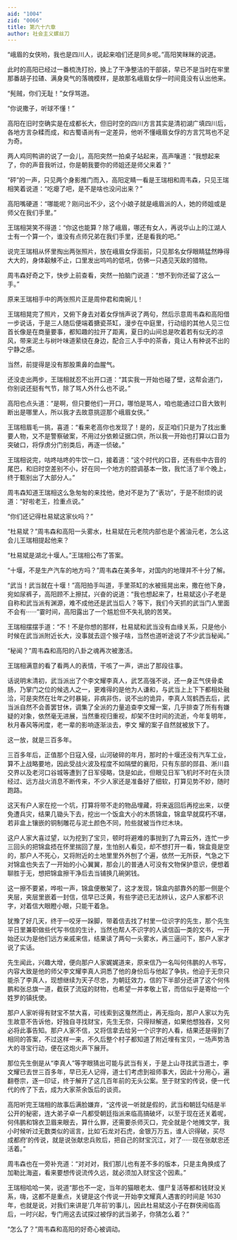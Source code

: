 ```yaml
---
aid: "1004"
zid: "0066"
title: 第六十六章
author: 社会主义螺丝刀
---
```


“峨眉的女侠哟，我也是四川人，说起来咱们还是同乡呢。”高阳笑眯眯的说道。

此时的高阳已经过一番梳洗打扮，换上了干净整洁的干部装，早已不是当时在牢里那番胡子拉碴、满身臭气的落魄模样，是故那名峨眉女俘一时间竟没有认出他来。

“髡贼，你们无耻！”女俘骂道。

“你说撒子，听球不懂！”

高阳在旧时空确实是在成都长大，但旧时空的四川方言其实是清初湖广填四川后，各地方言杂糅而成，和古蜀语尚有一定差异，他听不懂峨眉女俘的方言咒骂也不足为奇。

两人鸡同鸭讲的说了一会儿，高阳突然一拍桌子站起来，高声嚷道：“我想起来了，你的声音我听过，你是朝我要你的师姐还是师父来着？”

“砰”的一声，只见两个身影推门而入，高阳定睛一看是王瑞相和周韦森，只见王瑞相笑着说道：“吃瘪了吧，是不是啥也没问出来？”

高阳嘴硬道：“哪能呢？刚问出不少，这个小娘子就是峨眉派的人，她的师姐或是师父在我们手里。”

王瑞相哭笑不得道：“你这也能算？除了峨眉，哪还有女人，再说华山上的江湖人士有一个算一个，谁没有点师兄弟在我们手里，还是看我的吧。”

说完王瑞相从怀里掏出两张照片，放在峨眉女俘面前，只见那名女俘眼睛猛然睁得大大的，身体觳觫不止，口里发出呜呜的低吼，仿佛一只遇见天敌的猎物。

周韦森好奇之下，快步上前查看，突然一拍脑门说道：“想不到你还留了这么一手。”

原来王瑞相手中的两张照片正是周仲君和南婉儿！

王瑞相晃完了照片，又俯下身去对着女俘悄声说了两句，然后示意周韦森和高阳借一步说话，于是三人随后便端着搪瓷茶缸，漫步在中庭里，行动组的其他人见三位首长像是在商量要事，都知趣的拉开了距离，夏日的山间总是吹着若有似无的凉风，带来泥土与树叶味道萦绕在身边，配合三人手中的茶香，竟让人有种说不出的宁静之感。

当然，前提得是没有那股熏鼻的血腥气。

还没走出两步，王瑞相就忍不出开口道：“其实我一开始也碰了壁，这帮会道门，你别说还挺有气节，除了骂人外什么也不说。”

高阳也点头道：“是啊，但只要他们一开口，哪怕是骂人，咱也能通过口音大致判断出是哪里人，所以我才去故意挑逗那个峨眉女侠。”

王瑞相眉毛一挑，喜道：“看来老高你也发现了！是的，反正咱们只是为了找出重要人物，又不是警察破案，不用过分依赖证据口供，所以我一开始也打算以口音为突破口，将俘虏分门别类后，再逐一侦破。”

王瑞相说完，咕咚咕咚的牛饮一口，接着道：“这个时代的口音，还有些中古音的尾巴，和旧时空差别不小，好在同一个地方的腔调基本一致，我忙活了半个晚上，终于甄别出了大部分人。”

周韦森知道王瑞相这么急匆匆的来找他，绝对不是为了“表功”，于是不耐烦的说道：“好啦老王，捡重点说。”

“你们还记得杜易斌这家伙吗？”

“杜易斌？”周韦森和高阳一头雾水，杜易斌在元老院内部也是个酱油元老，怎么这会儿王瑞相提起他来？

“杜易斌是湖北十堰人。”王瑞相公布了答案。

“十堰，不是生产汽车的地方吗？”周韦森在美多年，对国内的地理并不十分了解。

“武当！武当就在十堰！”高阳拍手叫道，手里茶缸的水被摇晃出来，撒在他下身，宛如尿裤子，高阳顾不上擦拭，兴奋的说道：“我也想起来了，杜易斌这小子老是自称和武当派有渊源，难不成他还是武当后人？等下，我们今天抓的武当门人里面不会有······”霎时间，高阳露出了一个尴尬但不失礼貌的苦笑。

王瑞相摆摆手道：“不！不是你想的那样，杜易斌和武当没有血缘关系，只是他小时候在武当派附近长大，没事就去逗个猴子啥，当然也道听途说了不少武当秘闻。”

“秘闻？”周韦森和高阳的八卦之魂再次被激活。

王瑞相满意的看了看两人的表情，干咳了一声，讲出了那段往事。

话说明末清初，武当派出了个李文耀李真人，武艺高强不说，还一身正气侠骨柔肠，乃掌门之位的候选人之一，更难得的是他为人谦和，与武当上上下下都相处融洽，可是突然在壮年之时暴毙，非病非伤，说不出的诡异，李真人驾鹤西去后，武当派自然不会善罢甘休，调集了全派的力量追查李文耀一案，几乎排查了所有有嫌疑的对象，依然毫无进展，当然重视归重视，却架不住时间的流逝，今年复明年，秋月春风等闲度，老一辈的影响逐渐淡去，李文
耀的案子自然就被放下了。

这一放，就是三百多年。

三百多年后，正值那个日寇入侵，山河破碎的年月，那时的十堰还没有汽车工业，算不上战略要地，因此受战火波及程度不如隔壁的襄阳，只有东部的郧县、淅川县交界以及老河口谷城等遭到了日军侵略，饶是如此，但眼见日军飞机时不时在头顶经过、远方战火消息不断传来，不少人家还是准备好了细软，打算见势不妙，随时跑路。

这天有户人家在挖一个坑，打算将带不走的物品埋藏，将来返回后再挖出来，以便免遭兵灾，结果几锄头下去，挖出一个饭盒大小的木质锦盒，锦盒早就腐朽不堪，若非盒上镶嵌的铜制雕花与泥土颜色不同，险些就被当作烂木块。

这户人家大喜过望，以为挖到了宝贝，顿时将避难的事抛到了九霄云外，连忙一步三回头的把锦盒捂在怀里揣回了屋，生怕别人看见，却不想打开一看，锦盒竟是空的，那户人不死心，又将附近的土地里里外外刨了个遍，依然一无所获，气急之下对锦盒也失去了一开始的小心翼翼，那会儿的普通人可没有文物保护意识，便想着聊胜于无，想把锦盒擦干净后去当铺换几碗粥钱。

这一擦不要紧，哗啦一声，锦盒便散架了，这才发现，锦盒内部靠外的那一侧是个夹层，夹层里嵌着一封信，信早已泛黄，有些字迹已无法辨认，这户人家都不识字，对着信大眼瞪小眼，只能干着急。

犹豫了好几天，终于一咬牙一跺脚，带着信去找了村里一位识字的先生，那个先生平日里兼职做些代写书信的生计，当然也帮人不识字的人读信函一类的文书，一开始还以为是他们远方亲戚来信，结果读了两句一头雾水，再三逼问下，那户人家才说了实话。

先生闻此，兴趣大增，便向那户人家娓娓道来，原来信乃一名叫何伟鹏的人书写，内容大致是他的师父李文耀李真人洞悉了他的身份后与他起了争执，他迫于无奈只能杀了李真人，现想继续为天子尽忠，为朝廷效力，信的下半部分还讲了这个何伟鹏和张总旗一道，截获了流寇的财物，也希望一并孝敬上官，而信似乎是寄给一个姓罗的镇抚使。

那户人家听得有财宝不禁大喜，可线索到这戛然而止，再无指向，那户人家以为先生故意不告诉他，好独自寻找财宝，先生无奈，只得辩解道，如果他想独吞，又何必将此事告知。那户人家不信，又将信拿去给另一个识字的人看，结果还是得到了相同的答案，不过这样一来，不久后整个村子都知道了附近埋有宝贝，一场声势浩大的寻宝行动，便在这炮火声下展开。

那位先生倒是从“李真人”等字眼猜出可能与武当有关，于是上山寻找武当道士，李文耀已去世三百多年，早已无人记得，道士们考虑到祖师事大，因此十分用心，遍翻卷宗，逐一印证，终于解开了这几百年前的无头公案。至于财宝的传说，便一代代的传了下去，成为大家茶余饭后的谈资。

高阳听完王瑞相的故事后满脸嫌弃，“这传说一听就是假的，武当和朝廷勾结是半公开的秘密，连大弟子卓一凡都受朝廷指派来临高搞破坏，以至于现在还关着呢，何伟鹏和锦衣卫眉来眼去，算什么罪，还需要杀师灭口，完全就是个地摊文学，我小时候听过无数类似的谣言，比如‘石龙对石虎，金银万万五，谁人识得破，买尽成都府’的传说，就是说张献忠兵败后，把自己的财宝沉江，对了······现在张献忠还活着。”

周韦森也在一旁补充道：“对对对，我们那儿也有差不多的版本，只是主角换成了加勒比海盗，看来要想传说流传久远，就必须加入财宝这个因素。”

王瑞相哈哈一笑，说道“那也不一定，当年的猫眼老太、僵尸复活等都和钱财没关系，嗨，这都不是重点，关键是这个传说一开始李文耀真人遇害的时间是 1630 年，也就是说，对我们来讲是‘几年前’的事儿，因此杜易斌这小子在群侠闹临高后，一时兴起，专门用这去试探过被俘的武当弟子，你猜怎么着？”

“怎么了？”周韦森和高阳的好奇心被调动。
